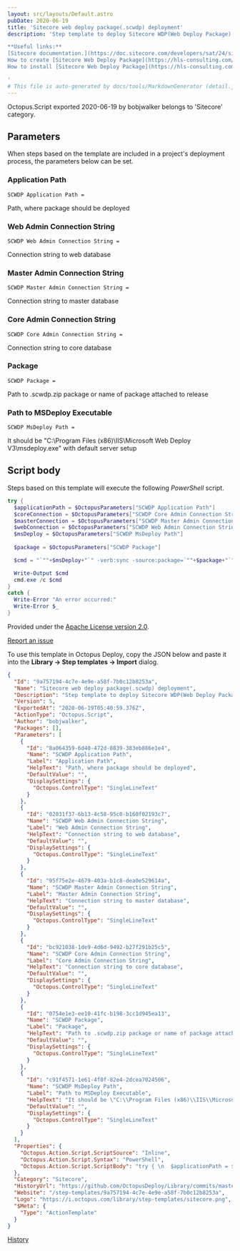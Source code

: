 ```yaml
---
layout: src/layouts/Default.astro
pubDate: 2020-06-19
title: 'Sitecore web deploy package(.scwdp) deployment'
description: 'Step template to deploy Sitecore WDP(Web Deploy Package) package. 

**Useful links:**
[Sitecore documentation.](https://doc.sitecore.com/developers/sat/24/sitecore-azure-toolkit/en/web-deploy-packages-for-a-module.html)
How to create [Sitecore Web Deploy Package](https://hls-consulting.com/2019/05/15/how-to-create-a-wdp-from-a-sitecore-package/)  by Hugo Santos. 
How to install [Sitecore Web Deploy Package](https://hls-consulting.com/2019/06/03/how-to-install-a-wdp-in-a-sitecore-9-1-on-premises-instance/) by Hugo Santos.

'
# This file is auto-generated by docs/tools/MarkdownGenerator (detail.js)
---
```


Octopus.Script exported 2020-06-19 by bobjwalker belongs to 'Sitecore' category.

## Parameters

When steps based on the template are included in a project's deployment process, the parameters below can be set.


<div class="param">

### Application Path

`SCWDP Application Path = `

Path, where package should be deployed

</div>
        
<div class="param">

### Web Admin Connection String

`SCWDP Web Admin Connection String = `

Connection string to web database

</div>
        
<div class="param">

### Master Admin Connection String

`SCWDP Master Admin Connection String = `

Connection string to master database

</div>
        
<div class="param">

### Core Admin Connection String

`SCWDP Core Admin Connection String = `

Connection string to core database

</div>
        
<div class="param">

### Package

`SCWDP Package = `

Path to .scwdp.zip package or name of package attached to release

</div>
        
<div class="param">

### Path to MSDeploy Executable

`SCWDP MsDeploy Path = `

It should be "C:\Program Files (x86)\IIS\Microsoft Web Deploy V3\msdeploy.exe" with default server setup

</div>
        

## Script body

Steps based on this template will execute the following *PowerShell* script.

```PowerShell
try { 
  $applicationPath = $OctopusParameters["SCWDP Application Path"]
  $coreConnection = $OctopusParameters["SCWDP Core Admin Connection String"]
  $masterConnection = $OctopusParameters["SCWDP Master Admin Connection String"]
  $webConnection = $OctopusParameters["SCWDP Web Admin Connection String"] 
  $msDeploy = $OctopusParameters["SCWDP MsDeploy Path"] 
  
  $package = $OctopusParameters["SCWDP Package"]

  $cmd = "`""+$msDeploy+"`" -verb:sync -source:package=`""+$package+"`" -dest:auto -enableRule:DoNotDeleteRule -setParam:`"Application Path`"=`""+$applicationPath+"`" -setParam:`"Core Admin Connection String`"=`""+$coreConnection+"`" -setParam:`"Master Admin Connection String`"=`""+$masterConnection+"`" -setParam:`"Web Admin Connection String`"=`""+$webConnection+"`" -verbose"

  Write-Output $cmd
  cmd.exe /c $cmd
}
catch {
  Write-Error "An error occurred:"
  Write-Error $_
}
```

Provided under the [Apache License version 2.0](https://github.com/OctopusDeploy/Library/blob/master/LICENSE.txt).

[Report an issue](https://github.com/OctopusDeploy/Library/issues/new?assignees=&labels=&projects=&template=bug-report.yml&title=Issue%20with%20Sitecore%20web%20deploy%20package(.scwdp)%20deployment&step-template=Sitecore%20web%20deploy%20package(.scwdp)%20deployment)

<div class="get-json">

To use this template in Octopus Deploy, copy the JSON below and paste it into the **Library → Step templates → Import** dialog.

```json
{
  "Id": "9a757194-4c7e-4e9e-a58f-7b0c12b8253a",
  "Name": "Sitecore web deploy package(.scwdp) deployment",
  "Description": "Step template to deploy Sitecore WDP(Web Deploy Package) package. \n\n**Useful links:**\n[Sitecore documentation.](https://doc.sitecore.com/developers/sat/24/sitecore-azure-toolkit/en/web-deploy-packages-for-a-module.html)\nHow to create [Sitecore Web Deploy Package](https://hls-consulting.com/2019/05/15/how-to-create-a-wdp-from-a-sitecore-package/)  by Hugo Santos. \nHow to install [Sitecore Web Deploy Package](https://hls-consulting.com/2019/06/03/how-to-install-a-wdp-in-a-sitecore-9-1-on-premises-instance/) by Hugo Santos.\n\n",
  "Version": 5,
  "ExportedAt": "2020-06-19T05:40:59.376Z",
  "ActionType": "Octopus.Script",
  "Author": "bobjwalker",
  "Packages": [],
  "Parameters": [
    {
      "Id": "8a064359-6d40-472d-8839-383eb886e1e4",
      "Name": "SCWDP Application Path",
      "Label": "Application Path",
      "HelpText": "Path, where package should be deployed",
      "DefaultValue": "",
      "DisplaySettings": {
        "Octopus.ControlType": "SingleLineText"
      }
    },
    {
      "Id": "02031f37-6b13-4c58-95c0-b160f02193c7",
      "Name": "SCWDP Web Admin Connection String",
      "Label": "Web Admin Connection String",
      "HelpText": "Connection string to web database",
      "DefaultValue": "",
      "DisplaySettings": {
        "Octopus.ControlType": "SingleLineText"
      }
    },
    {
      "Id": "95f75e2e-4679-403a-b1c8-dea0e529614a",
      "Name": "SCWDP Master Admin Connection String",
      "Label": "Master Admin Connection String",
      "HelpText": "Connection string to master database",
      "DefaultValue": "",
      "DisplaySettings": {
        "Octopus.ControlType": "SingleLineText"
      }
    },
    {
      "Id": "bc921038-1de9-4d6d-9492-b27f291b25c5",
      "Name": "SCWDP Core Admin Connection String",
      "Label": "Core Admin Connection String",
      "HelpText": "Connection string to core database",
      "DefaultValue": "",
      "DisplaySettings": {
        "Octopus.ControlType": "SingleLineText"
      }
    },
    {
      "Id": "0754e1e3-ee10-41fc-b198-3cc1d945ea13",
      "Name": "SCWDP Package",
      "Label": "Package",
      "HelpText": "Path to .scwdp.zip package or name of package attached to release",
      "DefaultValue": "",
      "DisplaySettings": {
        "Octopus.ControlType": "SingleLineText"
      }
    },
    {
      "Id": "c91f4571-1e61-4f0f-82e4-2dcea7024506",
      "Name": "SCWDP MsDeploy Path",
      "Label": "Path to MSDeploy Executable",
      "HelpText": "It should be \"C:\\Program Files (x86)\\IIS\\Microsoft Web Deploy V3\\msdeploy.exe\" with default server setup",
      "DefaultValue": "",
      "DisplaySettings": {
        "Octopus.ControlType": "SingleLineText"
      }
    }
  ],
  "Properties": {
    "Octopus.Action.Script.ScriptSource": "Inline",
    "Octopus.Action.Script.Syntax": "PowerShell",
    "Octopus.Action.Script.ScriptBody": "try { \n  $applicationPath = $OctopusParameters[\"SCWDP Application Path\"]\n  $coreConnection = $OctopusParameters[\"SCWDP Core Admin Connection String\"]\n  $masterConnection = $OctopusParameters[\"SCWDP Master Admin Connection String\"]\n  $webConnection = $OctopusParameters[\"SCWDP Web Admin Connection String\"] \n  $msDeploy = $OctopusParameters[\"SCWDP MsDeploy Path\"] \n  \n  $package = $OctopusParameters[\"SCWDP Package\"]\n\n  $cmd = \"`\"\"+$msDeploy+\"`\" -verb:sync -source:package=`\"\"+$package+\"`\" -dest:auto -enableRule:DoNotDeleteRule -setParam:`\"Application Path`\"=`\"\"+$applicationPath+\"`\" -setParam:`\"Core Admin Connection String`\"=`\"\"+$coreConnection+\"`\" -setParam:`\"Master Admin Connection String`\"=`\"\"+$masterConnection+\"`\" -setParam:`\"Web Admin Connection String`\"=`\"\"+$webConnection+\"`\" -verbose\"\n\n  Write-Output $cmd\n  cmd.exe /c $cmd\n}\ncatch {\n  Write-Error \"An error occurred:\"\n  Write-Error $_\n}"
  },
  "Category": "Sitecore",
  "HistoryUrl": "https://github.com/OctopusDeploy/Library/commits/master/step-templates//opt/buildagent/work/75443764cd38076d/step-templates/sitecore-deploy-scwdp.json",
  "Website": "/step-templates/9a757194-4c7e-4e9e-a58f-7b0c12b8253a",
  "Logo": "https://i.octopus.com/library/step-templates/sitecore.png",
  "$Meta": {
    "Type": "ActionTemplate"
  }
}
```

[History](https://github.com/OctopusDeploy/Library/commits/master/step-templates/https://github.com/OctopusDeploy/Library/commits/master/step-templates//opt/buildagent/work/75443764cd38076d/step-templates/sitecore-deploy-scwdp.json)

</div>
